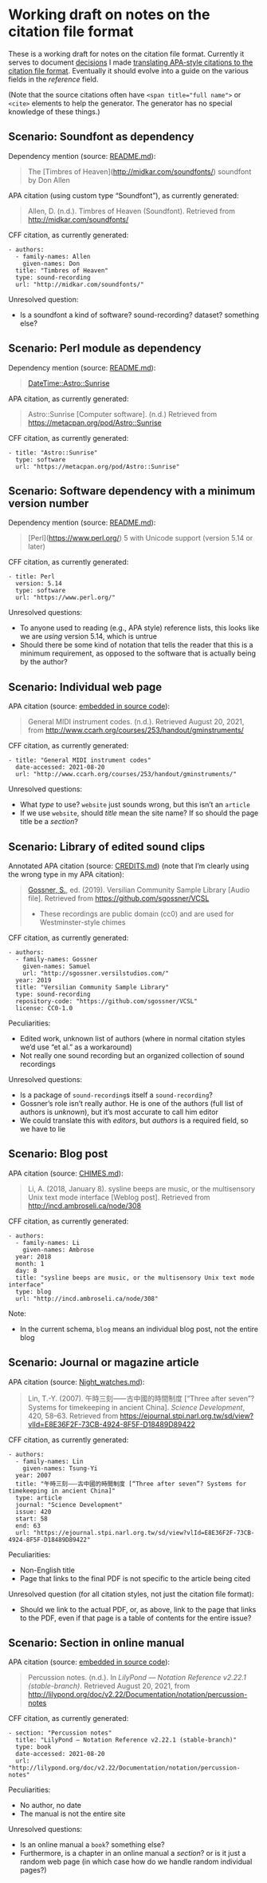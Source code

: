 Working draft on notes on the citation file format
==================================================
These is a working draft for notes on the citation file format.
Currently it serves to document [decisions](../CITATION.cff) I made
[translating APA-style citations to the citation file format](../utils/merge-citation-cff).
Eventually it should evolve into a guide on the various fields in the *reference* field.

(Note that the source citations often have `<span title="full name">` or `<cite>` elements
to help the generator. The generator has no special knowledge of these things.)

Scenario: Soundfont as dependency
---------------------------------
Dependency mention (source: [README.md](README.md)):

> The \[Timbres of Heaven](http://midkar.com/soundfonts/) soundfont by Don Allen

APA citation (using custom type “Soundfont”), as currently generated:

> Allen, D. (n.d.). Timbres of Heaven (Soundfont). Retrieved from http://midkar.com/soundfonts/

CFF citation, as currently generated:

    - authors:
      - family-names: Allen
        given-names: Don
      title: "Timbres of Heaven"
      type: sound-recording
      url: "http://midkar.com/soundfonts/"

Unresolved question:

- Is a soundfont a kind of software? sound-recording? dataset? something else?

Scenario: Perl module as dependency
-----------------------------------
Dependency mention (source: [README.md](README.md)):

> [DateTime::Astro::Sunrise](https://metacpan.org/release/RKHILL/DateTime-Astro-Sunrise-0.01_01)

APA citation, as currently generated:

> Astro::Sunrise [Computer software]. (n.d.) Retrieved from https://metacpan.org/pod/Astro::Sunrise

CFF citation, as currently generated:

    - title: "Astro::Sunrise"
      type: software
      url: "https://metacpan.org/pod/Astro::Sunrise"

Scenario: Software dependency with a minimum version number
-----------------------------------------------------------
Dependency mention (source: [README.md](README.md)):

> \[Perl](https://www.perl.org/) 5 with Unicode support (version 5.14 or later)

CFF citation, as currently generated:

    - title: Perl
      version: 5.14
      type: software
      url: "https://www.perl.org/"

Unresolved questions:

- To anyone used to reading (e.g., APA style) reference lists, this looks like we are *using* version 5.14, which is untrue
- Should there be some kind of notation that tells the reader that this is a minimum requirement, as opposed to the software that is actually being by the author?

Scenario: Individual web page
-----------------------------
APA citation (source: [embedded in source code](../chimer)):

> General MIDI instrument codes. (n.d.).
> Retrieved August 20, 2021, from http://www.ccarh.org/courses/253/handout/gminstruments/

CFF citation, as currently generated:

    - title: "General MIDI instrument codes"
      date-accessed: 2021-08-20
      url: "http://www.ccarh.org/courses/253/handout/gminstruments/"

Unresolved questions:

- What *type* to use? `website` just sounds wrong, but this isn’t an `article`
- If we use `website`, should *title* mean the site name? If so should the page title be a *section*?

Scenario: Library of edited sound clips
---------------------------------------
Annotated APA citation (source: [CREDITS.md](CREDITS.md))
(note that I’m clearly using the wrong type in my APA citation):

> [Gossner, <span title=Samuel>S.</span>](http://sgossner.versilstudios.com/), ed. (2019).
> Versilian Community Sample Library [Audio file].
> Retrieved from https://github.com/sgossner/VCSL
> - These recordings are public domain (cc0) and are used for Westminster-style chimes

CFF citation, as currently generated:

    - authors:
      - family-names: Gossner
        given-names: Samuel
        url: "http://sgossner.versilstudios.com/"
      year: 2019
      title: "Versilian Community Sample Library"
      type: sound-recording
      repository-code: "https://github.com/sgossner/VCSL"
      license: CC0-1.0

Peculiarities:

- Edited work, unknown list of authors (where in normal citation styles we’d use “et al.” as a workaround)
- Not really one sound recording but an organized collection of sound recordings

Unresolved questions:

- Is a package of `sound-recording`s itself a `sound-recording`?
- Gossner’s role isn’t really author. He is one of the authors (full list of authors is *unknown*), but it’s most accurate to call him editor
- We could translate this with *editors*, but *authors* is a required field, so we have to lie

Scenario: Blog post
-------------------
APA citation (source: [CHIMES.md](CHIMES.md)):

> Li, <span title=Ambrose>A.</span> (2018, January 8).
> sysline beeps are music, or the multisensory Unix text mode interface [Weblog post].
> Retrieved from http://incd.ambroseli.ca/node/308

CFF citation, as currently generated:

    - authors:
      - family-names: Li
        given-names: Ambrose
      year: 2018
      month: 1
      day: 8
      title: "sysline beeps are music, or the multisensory Unix text mode interface"
      type: blog
      url: "http://incd.ambroseli.ca/node/308"

Note:
- In the current schema, `blog` means an individual blog post, not the entire blog

Scenario: Journal or magazine article
-------------------------------------
APA citation (source: [Night_watches.md](Night_watches.md)):

> Lin, <span title="Tsung-Yi">T.-Y.</span> (2007).
> 午時三刻⸺古中國的時間制度
> [“Three after seven”? Systems for timekeeping in ancient China].
> <cite>Science Development</cite>, 420, 58–63.
> Retrieved from https://ejournal.stpi.narl.org.tw/sd/view?vlId=E8E36F2F-73CB-4924-8F5F-D18489D89422

CFF citation, as currently generated:

    - authors:
      - family-names: Lin
        given-names: Tsung-Yi
      year: 2007
      title: "午時三刻⸺古中國的時間制度 [“Three after seven”? Systems for timekeeping in ancient China]"
      type: article
      journal: "Science Development"
      issue: 420
      start: 58
      end: 63
      url: "https://ejournal.stpi.narl.org.tw/sd/view?vlId=E8E36F2F-73CB-4924-8F5F-D18489D89422"

Peculiarities:

- Non-English title
- Page that links to the final PDF is not specific to the article being cited

Unresolved question (for all citation styles, not just the citation file format):
- Should we link to the actual PDF, or, as above, link to the page that links to the PDF, even if that page is a table of contents for the entire issue?

Scenario: Section in online manual
----------------------------------
APA citation (source: [embedded in source code](../chimer)):

> Percussion notes. (n.d.). In *LilyPond — Notation Reference v2.22.1 (stable-branch)*.
> Retrieved August 20, 2021, from http://lilypond.org/doc/v2.22/Documentation/notation/percussion-notes

CFF citation, as currently generated:

    - section: "Percussion notes"
      title: "LilyPond — Notation Reference v2.22.1 (stable-branch)"
      type: book
      date-accessed: 2021-08-20
      url: "http://lilypond.org/doc/v2.22/Documentation/notation/percussion-notes"

Peculiarities:

- No author, no date
- The manual is not the entire site

Unresolved questions:

- Is an online manual a `book`? something else?
- Furthermore, is a chapter in an online manual a *section*? or is it just a random web page (in which case how do we handle random individual pages?)
